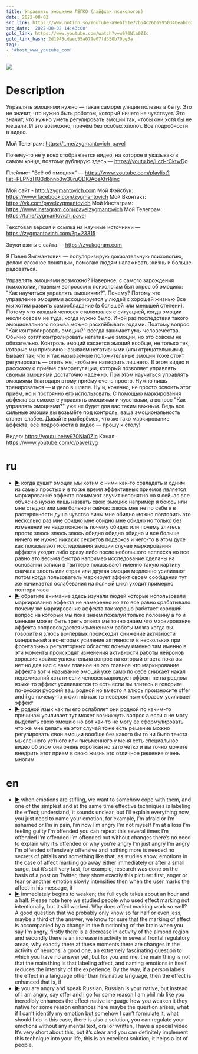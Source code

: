 ```yaml
---
title: Управлять эмоциями ЛЕГКО (лайфхак психологов)
date: 2022-08-02
src_link: https://www.notion.so/YouTube-a9ebf51e77b54c26ba9950340eabc62e
src_date: '2022-08-02 14:43:00'
gold_link: https://www.youtube.com/watch?v=w970Nla0ZIc
gold_link_hash: 2d1945cdaec55a079e07fd350b79be3a
tags:
- '#host_www_youtube_com'
---
```


![](https://www.youtube.com/watch?v=w970Nla0ZIc) 
# Description 
Управлять эмоциями нужно — такая саморегуляция полезна  в быту. Это не значит, что нужно быть роботом, который ничего не чувствует. Это значит, что нужно уметь регулировать эмоции так, чтобы они хотя бы не мешали. И это возможно, причём без особых хлопот. Все подробности в видео.

Мой Телеграм: https://t.me/zygmantovich_pavel

Почему-то не у всех отображается видео, на которое я указываю в самом конце, поэтому дублирую здесь — https://youtu.be/Lcd-rCktwDg

Плейлист "Всё об эмоциях" — https://www.youtube.com/playlist?list=PLPNzHQ3dbnnp3w38ruQDIQA6eXfrRjinc

Мой сайт - http://zygmantovich.com
Мой Фэйсбук: https://www.facebook.com/zygmantovich
Мой Вконтакт: https://vk.com/pavelzygmantovich
Мой Инстаграм: https://www.instagram.com/pavelzygmantovich
Мой Телеграм: https://t.me/zygmantovich_pavel

Текстовая версия и ссылка на научные источники — https://zygmantovich.com/?p=23315

Звуки взяты с сайта — https://zvukogram.com

Я Павел Зыгмантович — популяризирую доказательную психологию, делаю сложное понятным, помогаю людям налаживать жизнь и больше радоваться. 

Управлять эмоциями возможно? Наверное, с самого зарождения психологии, главным вопросом к психологам был опрос об эмоциях: "Как научиться управлять эмоциями?". Почему? Потому что управление эмоциями ассоциируется у людей с хорошей жизнью Все мы хотим развить самообладание (в большей или меньшей степени). Потому что каждый человек сталкивался с ситуацией, когда эмоции несли совсем не туда, когда нужно было. Иной раз последствия такого эмоционального порыва можно расхлёбывать годами. Поэтому вопрос "Как контролировать эмоции?" всегда занимает умы человечества. Обычно хотят контролировать негативные эмоции, но это совсем не обязательно. Контроль эмоций касается эмоций вообще, не только тех, которые мы привычно называем негативными (или отрицательными). Бывает так, что и так называемые положительные эмоции тоже стоит регулировать — опять же, чтобы не натворить лишнего. В этом видео я расскажу о приёме саморегуляции, который позволяет управлять своими эмоциями достаточно надёжно. При этом научиться управлять эмоциями благодаря этому приёму очень просто. Нужно лишь тренироваться — и дело в шляпе. Ну и, конечно, не просто освоить этот приём, но и постоянно его использовать. С помощью маркирования аффекта вы сможете управлять эмоциями и чувствами, а вопрос "Как управлять эмоциями?" уже не будет для вас таким важным. Ведь все сильные эмоции вы возьмёте под контроль, ваша эмоциональность станет слабее.  Давайте разберёмся, что же тако маркирование аффекта, все подробности в видео — прошу к столу! 

Видео: https://youtu.be/w970Nla0ZIc
Канал: https://www.youtube.com/c/pavelzyg
# ru
 - ~~[▶](https://www.youtube.com/watch?v=w970Nla0ZIc&t=0)~~  когда душат эмоции мы хотим с ними как-то совладать и одним из самых простых и в то же время эффективных приемов является маркирование эффекта понимают звучит непонятно но я сейчас все объясню нужно лишь назвать свою эмоцию например я боюсь или мне стыдно или мне больно я сейчас злюсь мне не по себе я в растерянности душа чувство вины мне обидно можно повторить это несколько раз мне обидно мне обидно мне обидно но только без изменений не надо пояснять почему обидно или почему злитесь просто злюсь злюсь злюсь обидно обидно обидно и все больше ничего не нужно никаких секретов подвохов и чего-то в этом духе как показывают исследования эмоции случае маркирования аффекта уходят либо сразу либо после небольшого всплеска но все равно это весьма быстро например исследование сделаны на основании записи в твиттере показывают именно такую картину сначала злость или страх или другая эмоция медленно усиливают потом когда пользователь маркирует аффект своем сообщении тут же начинается ослабевания на полный цикл уходит примерно полтора часа 
 - ~~[▶](https://www.youtube.com/watch?v=w970Nla0ZIc&t=76)~~  обратите внимание здесь изучали людей которые использовали маркирования эффекта не намеренно но это все равно срабатывало почему же маркирование аффекта так хорошо работает хороший вопрос на который мы пока знаем пожалуй только половину а то и меньше может быть треть ответа мы точно знаем что маркирование аффекта сопровождается изменением работы мозга когда вы говорите я злюсь во-первых происходит снижение активности миндальный а во-вторых усиление активности в нескольких при фронтальных регуляторных областях почему именно там именно в эти моменты происходят изменения активности работы нейронов хорошие крайне увлекательна вопрос на который ответа пока вы нет но для нас с вами главное не это главное что маркирование аффекта вот и называние эмоций уже само по себе снижает накал переживаний кстати если человек маркирует эффект не на родном языке то эффект усиливаются то есть если вы злитесь и говорите по-русски русский ваш родной но вместо я злюсь произносите offer and i go почему-то я фил mb как ты невероятным образом усиливает эффект 
 - ~~[▶](https://www.youtube.com/watch?v=w970Nla0ZIc&t=149)~~  родной язык как ты его ослабляет они родной по каким-то причинам усиливает тут может возникнуть вопрос а если я не могу выделить свою эмоцию но вот как-то не могу ее сформулировать что же мне делать на этот случай тоже есть решение можно регулировать свои эмоции вообще без какого бы то ни было текста мысленного устного или письменного у меня есть специальное видео об этом она очень короткая но зато четко и вы точно можете внедрить этот прием в свою жизнь это отличное решение очень многим 
# en
 - ~~[▶](https://www.youtube.com/watch?v=w970Nla0ZIc&t=0)~~  when emotions are stifling, we want to somehow cope with them, and one of the simplest and at the same time effective techniques is labeling the effect; understand, it sounds unclear, but I’ll explain everything now, you just need to name your emotion, for example, I’m afraid or I’m ashamed or I’m in pain, I’m now  I’m angry I’m not myself I’m at a loss I’m feeling guilty I’m offended you can repeat this several times I’m offended I’m offended I’m offended but without changes there’s no need to explain why it’s offended or why you’re angry I’m just angry I’m angry I’m offended offensively offensive and nothing more is needed no secrets of pitfalls and something like that, as studies show, emotions in the case of affect marking go away either immediately or after a small surge, but it’s still very fast, for example, research was done on the basis of a post on Twitter, they show exactly this picture: first, anger or fear or another emotion slowly intensifies  then when the user marks the affect in his message, it 
 - ~~[▶](https://www.youtube.com/watch?v=w970Nla0ZIc&t=70)~~  immediately begins to weaken; the full cycle takes about an hour and a half. Please note here we studied people who used effect marking not intentionally, but it still worked. Why does affect marking work so well? A good question that we probably only know so far half or even less, maybe a third of the answer, we know for sure that the marking of affect is accompanied by a change in the functioning of the brain when you say I’m angry, firstly there is a decrease in activity of the almond region and secondly there is an increase in activity in several frontal regulatory areas, why exactly there at these moments  there are changes in the activity of neurons, a good one, an extremely fascinating question to which you have no answer yet, but for you and me, the main thing is not that the main thing is that labeling affect, and naming emotions in itself reduces the intensity of the experience. By the way, if a person labels the effect in a language other than his native language, then the effect is enhanced  that is, if 
 - ~~[▶](https://www.youtube.com/watch?v=w970Nla0ZIc&t=137)~~  you are angry and speak Russian, Russian is your native, but instead of I am angry, say offer and i go for some reason I am phil mb like you incredibly enhances the effect native language how you weaken it they native for some reason enhances here maybe  the question arises, what if I can’t identify my emotion but somehow I can’t formulate it, what should I do in this case, there is also a solution, you can regulate your emotions without any mental text, oral or written, I have a special video  It’s very short about this, but it’s clear and you can definitely implement this technique into your life, this is an excellent solution, it helps a lot of people,